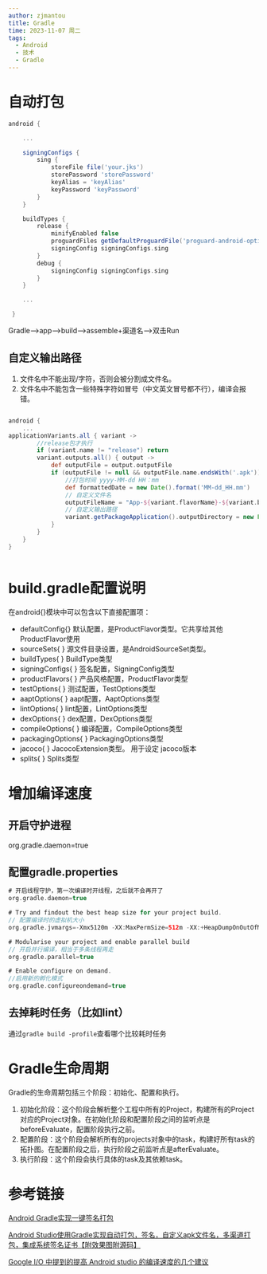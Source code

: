 ```yaml
---
author: zjmantou
title: Gradle
time: 2023-11-07 周二
tags:
  - Android
  - 技术
  - Gradle
---
```

# 自动打包

```groovy
android {

    ...

    signingConfigs {
        sing {
            storeFile file('your.jks')
            storePassword 'storePassword'
            keyAlias = 'keyAlias'
            keyPassword 'keyPassword'
        }
    }

    buildTypes {
        release {
            minifyEnabled false
            proguardFiles getDefaultProguardFile('proguard-android-optimize.txt'), 'proguard-rules.pro'
            signingConfig signingConfigs.sing
        }
        debug {
            signingConfig signingConfigs.sing
        }
    }

    ...

 }   

```

Gradle—>app—>build—>assemble+渠道名—>双击Run

## 自定义输出路径

1. 文件名中不能出现/字符，否则会被分割成文件名。
2. 文件名中不能包含一些特殊字符如冒号（中文英文冒号都不行），编译会报错。

```groovy

android {
	...
applicationVariants.all { variant ->
        //release包才执行
        if (variant.name != "release") return
        variant.outputs.all() { output ->
            def outputFile = output.outputFile
            if (outputFile != null && outputFile.name.endsWith('.apk')) {
                //打包时间 yyyy-MM-dd HH：mm
                def formattedDate = new Date().format('MM-dd_HH.mm')
                // 自定义文件名
                outputFileName = "App-${variant.flavorName}-${variant.buildType.name}_v${defaultConfig.versionName}(${formattedDate}).apk"
                // 自定义输出路径
                variant.getPackageApplication().outputDirectory = new File(rootDir.absolutePath + "/app/apks")
            }
        }
    }
}



```


# build.gradle配置说明

在android{}模块中可以包含以下直接配置项：

- defaultConfig{} 默认配置，是ProductFlavor类型。它共享给其他ProductFlavor使用
- sourceSets{ } 源文件目录设置，是AndroidSourceSet类型。
- buildTypes{ } BuildType类型
- signingConfigs{ } 签名配置，SigningConfig类型
- productFlavors{ } 产品风格配置，ProductFlavor类型
- testOptions{ } 测试配置，TestOptions类型
- aaptOptions{ } aapt配置，AaptOptions类型
- lintOptions{ } lint配置，LintOptions类型
- dexOptions{ } dex配置，DexOptions类型
- compileOptions{ } 编译配置，CompileOptions类型
- packagingOptions{ } PackagingOptions类型
- jacoco{ } JacocoExtension类型。 用于设定 jacoco版本
- splits{ } Splits类型

# 增加编译速度

## 开启守护进程

org.gradle.daemon=true

## 配置gradle.properties

```groovy
# 开启线程守护，第一次编译时开线程，之后就不会再开了
org.gradle.daemon=true

# Try and findout the best heap size for your project build.
// 配置编译时的虚拟机大小
org.gradle.jvmargs=-Xmx5120m -XX:MaxPermSize=512m -XX:+HeapDumpOnOutOfMemoryError -Dfile.encoding=UTF-8

# Modularise your project and enable parallel build
// 开启并行编译，相当于多条线程再走
org.gradle.parallel=true

# Enable configure on demand.
//启用新的孵化模式
org.gradle.configureondemand=true

```

## 去掉耗时任务（比如lint）

通过`gradle build -profile`查看哪个比较耗时任务


# Gradle生命周期

Gradle的生命周期包括三个阶段：初始化、配置和执行。

1. 初始化阶段：这个阶段会解析整个工程中所有的Project，构建所有的Project对应的Project对象。在初始化阶段和配置阶段之间的监听点是beforeEvaluate，配置阶段执行之前。
2. 配置阶段：这个阶段会解析所有的projects对象中的task，构建好所有task的拓扑图。在配置阶段之后，执行阶段之前监听点是afterEvaluate。
3. 执行阶段：这个阶段会执行具体的task及其依赖task。

# 参考链接

[Android Gradle实现一键签名打包](https://blog.csdn.net/DeMonliuhui/article/details/105710014)


[Android Studio使用Gradle实现自动打包，签名，自定义apk文件名，多渠道打包，集成系统签名证书【附效果图附源码】](https://blog.csdn.net/lucherr/article/details/72436018)


[Google I/O 中提到的提高 Android studio 的编译速度的几个建议](https://juejin.cn/post/6844903481917046791)

